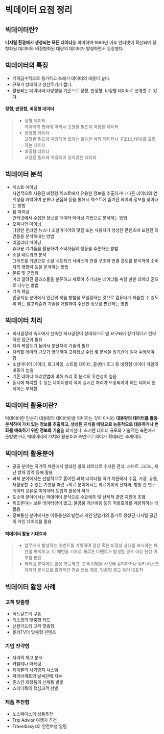 # 빅데이터 요점 정리


## 빅데이터란?
**디지털 환경에서 생성되는 모든 데이터**를 의미하며 1990년 이후 인터넷이 확산되며 정형화된 데이터와 비정형화된 대량의 데이터가 발생하면서 등장했다.

## 빅데이터의 특징
+ 기하급수적으로 증가하고 쓰레기 데이터의 비중이 높다.
+ 규모가 방대하고 생산주기가 짧다.
+ 활용되는 데이터의 다양성을 기준으로 정형, 반정형, 비정형 데이터로 분류할 수 있다.

#### 정형, 반정형, 비정형 데이터
>+ 정형 데이터  
>데이터의 형태에 따라서 고정된 필드에 저장된 데이터
>+ 반정형 데이터  
>고정된 필드에 저장되어 있지는 않지만 메타 데이터나 구조(스키마)를 포함하는 데이터
>+ 비정형 데이터  
>고정된 필드에 저장되어 있지않은 데이터

## 빅데이터 분석
+ 텍스트 마이닝  
자연적으로 사용된 비정형 텍스트에서 유용한 정보를 추출하거나 다른 데이터의 연계성을 파악하여 분류나 군집화 등을 통해서 텍스트에 숨겨진 의미와 정보를 찾아내는 방법
+ 웹 마이닝  
인터넷에서 수집한 정보를 데이터 마이닝 기법으로 분석하는 방법
+ 오피니언 마이닝  
다양한 온라인 뉴스나 소셜미디어의 댓글 또는 사용자가 생성한 콘텐츠에 표현된 의견들을 분석해내는 방법
+ 리얼리티 마이닝  
휴대용 기기들을 활용하여 소비자들의 행동을 추론하는 방법
+ 소셜 네트워크 분석  
그래프를 기반으로 소셜 네트워크 서비스의 연결 구조와 연결 강도를 분석하여 소비자의 영향력 등을 분석하는 방법
+ 분류 및 군집화  
미리 알려진 클래스들을 분류하고 새로이 추가되는 데이터를 속할 만한 데이터 군으로 나누는 방법
+ 기계 학습  
인공지능 분야에서 인간의 학습 방법을 모델링하는 것으로 컴퓨터가 학습할 수 있도록 하는 알고리즘과 기술을 개발하여 수신한 정보를 판단하는 방법

## 빅데이터 처리
+ 의사결정의 속도에서 신속한 의사결정이 상대적으로 덜 요구되어 장기적이고 전략적인 접근이 필요
+ 처리 복잡도가 높아서 분산처리 기술이 필요
+ 처리할 데이터 규모가 방대하여 고객정보 수집 및 분석을 장기간에 걸쳐 수행해야 함
+ 소셜미디어 데이터, 로그파일, 스트림 데이터, 콜센터 로그 등 비정형 데이터 파일의 비중이 높음
+ 기존 데이터 처리방법에 비해 처리 및 분석의 유연성이 높음
+ 동시에 처리할 수 있는 데이터양이 적어 실시간 처리가 보장되어야 하는 데이터 분석에는 부적합

## 빅데이터 활용이란?
빅데이터란 단순히 대용량의 데이터만을 의미하는 것이 아니라 **대용량의 데이터를 활용·분석하여 가치 있는 정보를 추출하고, 생성된 지식을 바탕으로 능동적으로 대응하거나 변화를 예측하기 위한 정보화 기술**을 의미한다. 초기엔 데이터 규모와 기술적인 측면에서 출발했으나, 빅데이터의 가치와 활용효과 측면으로 의미가 확대되는 추세이다.

## 빅데이터 활용분야
+ 공공 분야는 국가적 차원에서 방대한 양의 데이터로 수자원 관리, 스마트 그리드, 재난 방재 영역 등에 활용
+ 과학 분야에서는 산발적으로 흩어진 과학 데이터를 국가 차원에서 수집, 가공, 유통, 재활용할 수 있는 기반을 마련
+의료 분야에서는 의료기록의 전자화, 병원 간 연구 데이터 공유로 빅데이터 도입과 활용이 확대
+ 도소매 분야에서는 빅데이터 분석으로 수요예측 및 선제적 경영 지원에 초점
+ 제조분야는 보유 데이터양이 많고, 불량품 개선비용 등의 적용효과를 계량화하는 데 활용
+ 정보통신 분야에서는 이동통신의 발전과 개인 단말기의 증가로 생성된 디지털 공간의 개인 데이터를 활용

#### 빅데이터  활용 기대효과
>+ 업무에서 발생하는 이벤트를 기록하여 정상 혹은 비정상 상태를 표시하는 패턴을 파악하고, 이 패턴을 기초로 새로운 이벤트가 발생할 경우 이상 현상 여부를 판단
>+ 마케팅 분야에도 활용 가능하고, 고객 이탈을 사전에 감지하거나 위키 리스크 데이터 분석으로 효과적인 전술 정보 제공, 맞춤형 광고 등이 대표적

## 빅데이터 활용 사례
### 고객 맞춤형
+ 맥도날드의 쿠폰
+ 테스코의 맞춤형 카드
+ 신한카드의 고객 맞춤형
+ 올레TV의 맞춤형 콘텐츠

### 기업 전략형
+ 자라의 재고 분석
+ 카탈리나 마케팅
+ 페이팔의 사기방지 시스템
+ 파리바케트의 날씨판매 지수
+ 존스킨 화장품의 신제품 발굴
+ 스테디톡의 핵심고객 선별

### 제품 추천형
+ 노스페이스의 상품추천
+ Trip Advior 여행지 추천
+ Travelbasys의 안전여행 알림
